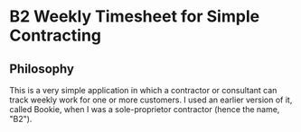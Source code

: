 # B2 Weekly Timesheet for Simple Contracting

## Philosophy
This is a very simple application in which a contractor or consultant can track weekly
work for one or more customers.  I used an earlier version of it, called Bookie, when I was
a sole-proprietor contractor (hence the name, "B2").
